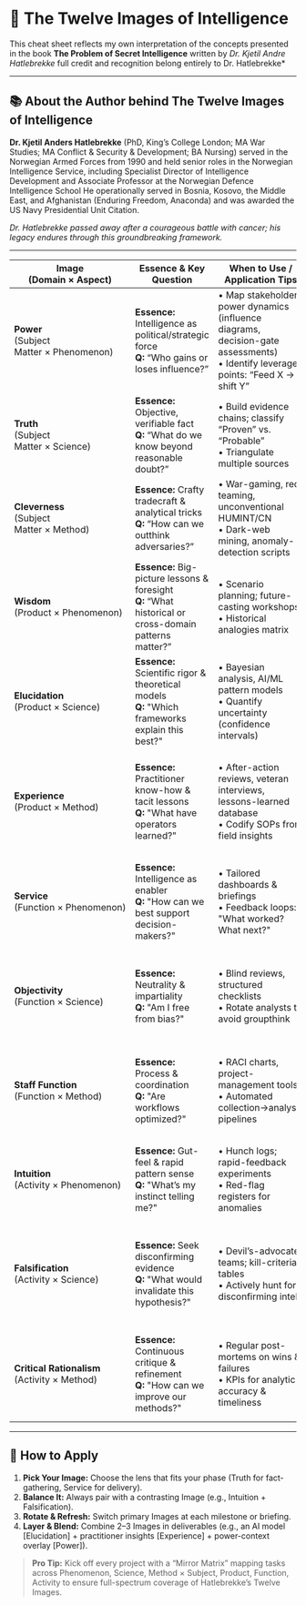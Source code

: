 # 🎯 The Twelve Images of Intelligence  
This cheat sheet reflects my own interpretation of the concepts presented in the book **The Problem of Secret Intelligence** written by *Dr. Kjetil Andre Hatlebrekke* full credit and recognition belong entirely to Dr. Hatlebrekke*

---

## 📚 About the Author behind The Twelve Images of Intelligence
**Dr. Kjetil Anders Hatlebrekke** (PhD, King’s College London; MA War Studies; MA Conflict & Security & Development; BA Nursing) served in the Norwegian Armed Forces from 1990 and held senior roles in the Norwegian Intelligence Service, including Specialist Director of Intelligence Development and Associate Professor at the Norwegian Defence Intelligence School 
He operationally served in Bosnia, Kosovo, the Middle East, and Afghanistan (Enduring Freedom, Anaconda) and was awarded the US Navy Presidential Unit Citation.  

*Dr. Hatlebrekke passed away after a courageous battle with cancer; his legacy endures through this groundbreaking framework.*

---

| **Image (Domain × Aspect)** | **Essence & Key Question** | **When to Use / Application Tips** | **Watch-outs & Balance** |
|-------------------------------|-----------------------------------------------|-----------------------------------------------|-----------------------------------------------|
| **Power**<br>(Subject Matter × Phenomenon)               | **Essence:** Intelligence as political/strategic force  <br>**Q:** “Who gains or loses influence?”         | • Map stakeholder power dynamics (influence diagrams, decision-gate assessments)  <br>• Identify leverage points: “Feed X → shift Y”        | • Risk: Over-politicization  <br>• Balance with **Objectivity** to ground analysis                                 |
| **Truth**<br>(Subject Matter × Science)               | **Essence:** Objective, verifiable fact  <br>**Q:** “What do we know beyond reasonable doubt?”          | • Build evidence chains; classify “Proven” vs. “Probable”  <br>• Triangulate multiple sources                         | • Risk: Analysis paralysis  <br>• Use **Cleverness** to innovate around gaps                                     |
| **Cleverness**<br>(Subject Matter × Method)          | **Essence:** Crafty tradecraft & analytical tricks  <br>**Q:** “How can we outthink adversaries?”       | • War-gaming, red teaming, unconventional HUMINT/CN  <br>• Dark-web mining, anomaly-detection scripts                | • Risk: Ethical/legal overreach  <br>• Temper with **Critical Rationalism** for rigor                           |
| **Wisdom**<br>(Product × Phenomenon)             | **Essence:** Big-picture lessons & foresight  <br>**Q:** “What historical or cross-domain patterns matter?” | • Scenario planning; future-casting workshops  <br>• Historical analogies matrix                               | • Risk: Over-generalization  <br>• Validate with **Falsification** criteria                                 |
| **Elucidation**<br>(Product × Science)        | **Essence:** Scientific rigor & theoretical models  <br>**Q:** "Which frameworks explain this best?"       | • Bayesian analysis, AI/ML pattern models  <br>• Quantify uncertainty (confidence intervals)                 | • Risk: Jargon overload  <br>• Bridge to **Service**: translate models into actionable advice                |
| **Experience**<br>(Product × Method)          | **Essence:** Practitioner know-how & tacit lessons  <br>**Q:** "What have operators learned?"              | • After-action reviews, veteran interviews, lessons-learned database  <br>• Codify SOPs from field insights                             | • Risk: “We’ve always done it this way” bias  <br>• Challenge with **Cleverness** to inject innovation                     |
| **Service**<br>(Function × Phenomenon)             | **Essence:** Intelligence as enabler  <br>**Q:** "How can we best support decision-makers?"     | • Tailored dashboards & briefings  <br>• Feedback loops: "What worked? What next?"                   | • Risk: Reactive posture  <br>• Proactively trigger via **Intuition** when issues emerge                 |
| **Objectivity**<br>(Function × Science)         | **Essence:** Neutrality & impartiality  <br>**Q:** "Am I free from bias?"                        | • Blind reviews, structured checklists  <br>• Rotate analysts to avoid groupthink                           | • Risk: Context-blindness  <br>• Complement with **Power** to surface real-world stakes                            |
| **Staff Function**<br>(Function × Method)      | **Essence:** Process & coordination  <br>**Q:** "Are workflows optimized?"                  | • RACI charts, project-management tools  <br>• Automated collection→analysis pipelines                   | • Risk: Bureaucratic drag  <br>• Inject **Cleverness** to streamline redundant tasks            |
| **Intuition**<br>(Activity × Phenomenon)          | **Essence:** Gut-feel & rapid pattern sense  <br>**Q:** "What’s my instinct telling me?"             | • Hunch logs; rapid-feedback experiments  <br>• Red-flag registers for anomalies                          | • Risk: Cognitive biases  <br>• Always validate via **Truth** or **Falsification**                         |
| **Falsification**<br>(Activity × Science)      | **Essence:** Seek disconfirming evidence  <br>**Q:** "What would invalidate this hypothesis?"        | • Devil’s-advocate teams; kill-criteria tables  <br>• Actively hunt for disconfirming intel                   | • Risk: Premature dismissal  <br>• Balance with **Elucidation**: test alternative models                 |
| **Critical Rationalism**<br>(Activity × Method) | **Essence:** Continuous critique & refinement  <br>**Q:** "How can we improve our methods?"     | • Regular post-mortems on wins & failures  <br>• KPIs for analytic accuracy & timeliness            | • Risk: Paralysis by critique  <br>• Infuse **Wisdom** to keep strategic momentum                    |

---

## 📖 How to Apply  
1. **Pick Your Image:** Choose the lens that fits your phase (Truth for fact-gathering, Service for delivery).  
2. **Balance It:** Always pair with a contrasting Image (e.g., Intuition + Falsification).  
3. **Rotate & Refresh:** Switch primary Images at each milestone or briefing.  
4. **Layer & Blend:** Combine 2–3 Images in deliverables (e.g., an AI model [Elucidation] + practitioner insights [Experience] + power-context overlay [Power]).  

> **Pro Tip:** Kick off every project with a “Mirror Matrix” mapping tasks across Phenomenon, Science, Method × Subject, Product, Function, Activity to ensure full-spectrum coverage of Hatlebrekke’s Twelve Images.
